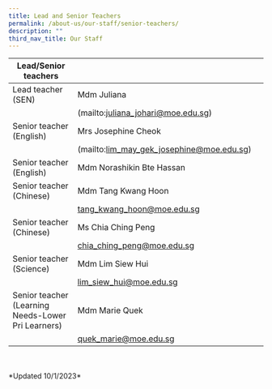 ```yaml
---
title: Lead and Senior Teachers
permalink: /about-us/our-staff/senior-teachers/
description: ""
third_nav_title: Our Staff
---
```

| Lead/Senior teachers|  |  |
| -------- | -------- | -------- |
| Lead teacher (SEN)    | Mdm Juliana   |   |
|      |  (mailto:juliana_johari@moe.edu.sg)  |    |
| Senior teacher (English)    | Mrs Josephine Cheok    |     |
|     | (mailto:lim_may_gek_josephine@moe.edu.sg)     |     |
| Senior teacher (English)     |  Mdm Norashikin Bte Hassan    |     |
| Senior teacher (Chinese)  | Mdm Tang Kwang Hoon   |     |
|      | tang_kwang_hoon@moe.edu.sg  |     |
| Senior teacher (Chinese)    |  Ms Chia Ching Peng  |     |
|      | chia_ching_peng@moe.edu.sg  |     |
| Senior teacher (Science)    | Mdm Lim Siew Hui  |     |
|   | lim_siew_hui@moe.edu.sg |     |
| Senior teacher (Learning Needs-Lower Pri Learners)     | Mdm Marie Quek  |     |
|      | quek_marie@moe.edu.sg  |     |

<BR>
<BR>
*Updated 10/1/2023*